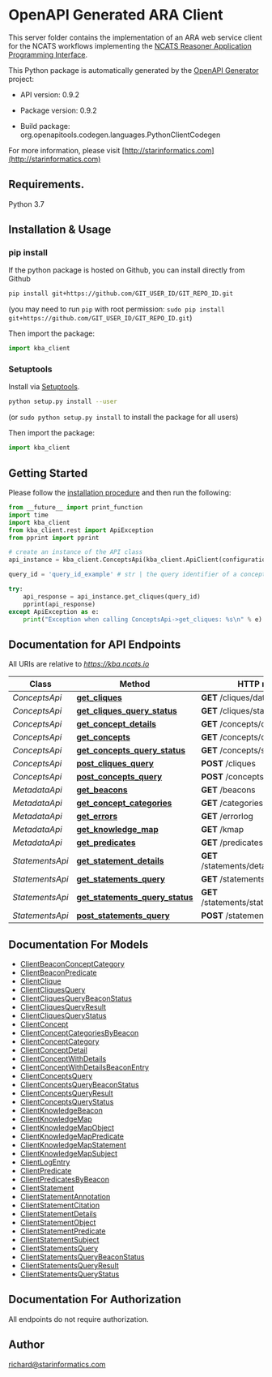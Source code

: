 # OpenAPI Generated ARA Client

This server folder contains the implementation of an ARA web service client for the NCATS workflows implementing the 
[NCATS Reasoner Application Programming Interface](https://github.com/NCATS-Tangerine/NCATS-ReasonerStdAPI).

This Python package is automatically generated by the [OpenAPI Generator](https://openapi-generator.tech) project:

- API version: 0.9.2
- Package version: 0.9.2

- Build package: org.openapitools.codegen.languages.PythonClientCodegen

For more information, please visit [http://starinformatics.com](http://starinformatics.com)

## Requirements.

Python 3.7

## Installation & Usage
### pip install

If the python package is hosted on Github, you can install directly from Github

```sh
pip install git+https://github.com/GIT_USER_ID/GIT_REPO_ID.git
```
(you may need to run `pip` with root permission: `sudo pip install git+https://github.com/GIT_USER_ID/GIT_REPO_ID.git`)

Then import the package:
```python
import kba_client 
```

### Setuptools

Install via [Setuptools](http://pypi.python.org/pypi/setuptools).

```sh
python setup.py install --user
```
(or `sudo python setup.py install` to install the package for all users)

Then import the package:
```python
import kba_client
```

## Getting Started

Please follow the [installation procedure](#installation--usage) and then run the following:

```python
from __future__ import print_function
import time
import kba_client
from kba_client.rest import ApiException
from pprint import pprint

# create an instance of the API class
api_instance = kba_client.ConceptsApi(kba_client.ApiClient(configuration))

query_id = 'query_id_example' # str | the query identifier of a concepts query previously posted by the /cliques endpoint

try:
    api_response = api_instance.get_cliques(query_id)
    pprint(api_response)
except ApiException as e:
    print("Exception when calling ConceptsApi->get_cliques: %s\n" % e)
```

## Documentation for API Endpoints

All URIs are relative to *https://kba.ncats.io*

Class | Method | HTTP request | Description
------------ | ------------- | ------------- | -------------
*ConceptsApi* | [**get_cliques**](docs/ConceptsApi.md#get_cliques) | **GET** /cliques/data/{queryId} | 
*ConceptsApi* | [**get_cliques_query_status**](docs/ConceptsApi.md#get_cliques_query_status) | **GET** /cliques/status/{queryId} | 
*ConceptsApi* | [**get_concept_details**](docs/ConceptsApi.md#get_concept_details) | **GET** /concepts/details/{cliqueId} | 
*ConceptsApi* | [**get_concepts**](docs/ConceptsApi.md#get_concepts) | **GET** /concepts/data/{queryId} | 
*ConceptsApi* | [**get_concepts_query_status**](docs/ConceptsApi.md#get_concepts_query_status) | **GET** /concepts/status/{queryId} | 
*ConceptsApi* | [**post_cliques_query**](docs/ConceptsApi.md#post_cliques_query) | **POST** /cliques | 
*ConceptsApi* | [**post_concepts_query**](docs/ConceptsApi.md#post_concepts_query) | **POST** /concepts | 
*MetadataApi* | [**get_beacons**](docs/MetadataApi.md#get_beacons) | **GET** /beacons | 
*MetadataApi* | [**get_concept_categories**](docs/MetadataApi.md#get_concept_categories) | **GET** /categories | 
*MetadataApi* | [**get_errors**](docs/MetadataApi.md#get_errors) | **GET** /errorlog | 
*MetadataApi* | [**get_knowledge_map**](docs/MetadataApi.md#get_knowledge_map) | **GET** /kmap | 
*MetadataApi* | [**get_predicates**](docs/MetadataApi.md#get_predicates) | **GET** /predicates | 
*StatementsApi* | [**get_statement_details**](docs/StatementsApi.md#get_statement_details) | **GET** /statements/details/{statementId} | 
*StatementsApi* | [**get_statements_query**](docs/StatementsApi.md#get_statements_query) | **GET** /statements/data/{queryId} | 
*StatementsApi* | [**get_statements_query_status**](docs/StatementsApi.md#get_statements_query_status) | **GET** /statements/status/{queryId} | 
*StatementsApi* | [**post_statements_query**](docs/StatementsApi.md#post_statements_query) | **POST** /statements | 


## Documentation For Models

 - [ClientBeaconConceptCategory](docs/ClientBeaconConceptCategory.md)
 - [ClientBeaconPredicate](docs/ClientBeaconPredicate.md)
 - [ClientClique](docs/ClientClique.md)
 - [ClientCliquesQuery](docs/ClientCliquesQuery.md)
 - [ClientCliquesQueryBeaconStatus](docs/ClientCliquesQueryBeaconStatus.md)
 - [ClientCliquesQueryResult](docs/ClientCliquesQueryResult.md)
 - [ClientCliquesQueryStatus](docs/ClientCliquesQueryStatus.md)
 - [ClientConcept](docs/ClientConcept.md)
 - [ClientConceptCategoriesByBeacon](docs/ClientConceptCategoriesByBeacon.md)
 - [ClientConceptCategory](docs/ClientConceptCategory.md)
 - [ClientConceptDetail](docs/ClientConceptDetail.md)
 - [ClientConceptWithDetails](docs/ClientConceptWithDetails.md)
 - [ClientConceptWithDetailsBeaconEntry](docs/ClientConceptWithDetailsBeaconEntry.md)
 - [ClientConceptsQuery](docs/ClientConceptsQuery.md)
 - [ClientConceptsQueryBeaconStatus](docs/ClientConceptsQueryBeaconStatus.md)
 - [ClientConceptsQueryResult](docs/ClientConceptsQueryResult.md)
 - [ClientConceptsQueryStatus](docs/ClientConceptsQueryStatus.md)
 - [ClientKnowledgeBeacon](docs/ClientKnowledgeBeacon.md)
 - [ClientKnowledgeMap](docs/ClientKnowledgeMap.md)
 - [ClientKnowledgeMapObject](docs/ClientKnowledgeMapObject.md)
 - [ClientKnowledgeMapPredicate](docs/ClientKnowledgeMapPredicate.md)
 - [ClientKnowledgeMapStatement](docs/ClientKnowledgeMapStatement.md)
 - [ClientKnowledgeMapSubject](docs/ClientKnowledgeMapSubject.md)
 - [ClientLogEntry](docs/ClientLogEntry.md)
 - [ClientPredicate](docs/ClientPredicate.md)
 - [ClientPredicatesByBeacon](docs/ClientPredicatesByBeacon.md)
 - [ClientStatement](docs/ClientStatement.md)
 - [ClientStatementAnnotation](docs/ClientStatementAnnotation.md)
 - [ClientStatementCitation](docs/ClientStatementCitation.md)
 - [ClientStatementDetails](docs/ClientStatementDetails.md)
 - [ClientStatementObject](docs/ClientStatementObject.md)
 - [ClientStatementPredicate](docs/ClientStatementPredicate.md)
 - [ClientStatementSubject](docs/ClientStatementSubject.md)
 - [ClientStatementsQuery](docs/ClientStatementsQuery.md)
 - [ClientStatementsQueryBeaconStatus](docs/ClientStatementsQueryBeaconStatus.md)
 - [ClientStatementsQueryResult](docs/ClientStatementsQueryResult.md)
 - [ClientStatementsQueryStatus](docs/ClientStatementsQueryStatus.md)

## Documentation For Authorization

 All endpoints do not require authorization.

## Author

richard@starinformatics.com
